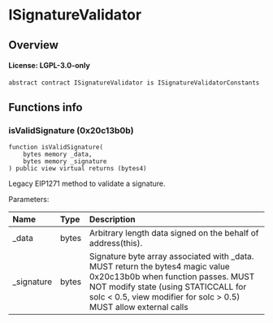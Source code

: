 # ISignatureValidator

## Overview

#### License: LGPL-3.0-only

```solidity
abstract contract ISignatureValidator is ISignatureValidatorConstants
```


## Functions info

### isValidSignature (0x20c13b0b)

```solidity
function isValidSignature(
    bytes memory _data,
    bytes memory _signature
) public view virtual returns (bytes4)
```

Legacy EIP1271 method to validate a signature.


Parameters:

| Name       | Type  | Description                                                                                                                                                                                                                      |
| :--------- | :---- | :------------------------------------------------------------------------------------------------------------------------------------------------------------------------------------------------------------------------------- |
| _data      | bytes | Arbitrary length data signed on the behalf of address(this).                                                                                                                                                                     |
| _signature | bytes | Signature byte array associated with _data.  MUST return the bytes4 magic value 0x20c13b0b when function passes. MUST NOT modify state (using STATICCALL for solc < 0.5, view modifier for solc > 0.5) MUST allow external calls |
